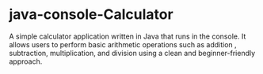 # java-console-Calculator
A simple calculator application written in Java that runs in the console. It allows users to perform basic arithmetic operations such as addition , subtraction, multiplication, and division using a clean and beginner-friendly approach. 
